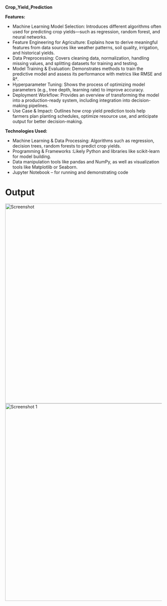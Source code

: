 <strong> Crop_Yield_Prediction</strong>

<strong>Features:</strong>

<ul>  
<li>Machine Learning Model Selection: Introduces different algorithms often used for predicting crop yields—such as regression, random forest, and neural networks.</li>
  
<li>Feature Engineering for Agriculture: Explains how to derive meaningful features from data sources like weather patterns, soil quality, irrigation, and historical yields.</li>

<li>Data Preprocessing: Covers cleaning data, normalization, handling missing values, and splitting datasets for training and testing.</li>

<li>Model Training & Evaluation: Demonstrates methods to train the predictive model and assess its performance with metrics like RMSE and R².</li>

<li>Hyperparameter Tuning: Shows the process of optimizing model parameters (e.g., tree depth, learning rate) to improve accuracy.</li>

<li>Deployment Workflow: Provides an overview of transforming the model into a production-ready system, including integration into decision-making pipelines.</li>

<li>Use Case & Impact: Outlines how crop yield prediction tools help farmers plan planting schedules, optimize resource use, and anticipate output for better decision-making.</li>
</ul>

<strong>Technologies Used:</strong>

<ul>
<li>Machine Learning & Data Processing: Algorithms such as regression, decision trees, random forests to predict crop yields.</li>
<li>Programming & Frameworks :Likely Python and libraries like scikit-learn for model building.</li>
<li>Data manipulation tools like pandas and NumPy, as well as visualization tools like Matplotlib or Seaborn.</li>
<li>Jupyter Notebook – for running and demonstrating code</li>
</ul>

# Output

<img width="1366" height="644" alt="Screenshot" src="https://github.com/user-attachments/assets/3c4b9654-a916-4587-aead-e1b0bfeea9b5" />
<img width="1366" height="636" alt="Screenshot 1" src="https://github.com/user-attachments/assets/d2b4abbb-0c95-4cda-89d6-0de0362540fb" />







